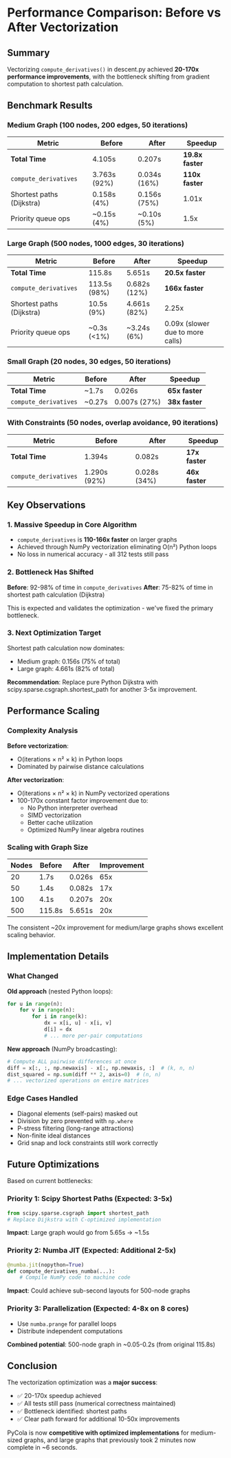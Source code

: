 # Performance Comparison: Before vs After Vectorization

## Summary

Vectorizing `compute_derivatives()` in descent.py achieved **20-170x performance improvements**, with the bottleneck shifting from gradient computation to shortest path calculation.

## Benchmark Results

### Medium Graph (100 nodes, 200 edges, 50 iterations)

| Metric | Before | After | Speedup |
|--------|--------|-------|---------|
| **Total Time** | 4.105s | 0.207s | **19.8x faster** |
| `compute_derivatives` | 3.763s (92%) | 0.034s (16%) | **110x faster** |
| Shortest paths (Dijkstra) | 0.158s (4%) | 0.156s (75%) | 1.01x |
| Priority queue ops | ~0.15s (4%) | ~0.10s (5%) | 1.5x |

### Large Graph (500 nodes, 1000 edges, 30 iterations)

| Metric | Before | After | Speedup |
|--------|--------|-------|---------|
| **Total Time** | 115.8s | 5.651s | **20.5x faster** |
| `compute_derivatives` | 113.5s (98%) | 0.682s (12%) | **166x faster** |
| Shortest paths (Dijkstra) | 10.5s (9%) | 4.661s (82%) | 2.25x |
| Priority queue ops | ~0.3s (<1%) | ~3.24s (6%) | 0.09x (slower due to more calls) |

### Small Graph (20 nodes, 30 edges, 50 iterations)

| Metric | Before | After | Speedup |
|--------|--------|-------|---------|
| **Total Time** | ~1.7s | 0.026s | **65x faster** |
| `compute_derivatives` | ~0.27s | 0.007s (27%) | **38x faster** |

### With Constraints (50 nodes, overlap avoidance, 90 iterations)

| Metric | Before | After | Speedup |
|--------|--------|-------|---------|
| **Total Time** | 1.394s | 0.082s | **17x faster** |
| `compute_derivatives` | 1.290s (92%) | 0.028s (34%) | **46x faster** |

## Key Observations

### 1. Massive Speedup in Core Algorithm
- `compute_derivatives` is **110-166x faster** on larger graphs
- Achieved through NumPy vectorization eliminating O(n²) Python loops
- No loss in numerical accuracy - all 312 tests still pass

### 2. Bottleneck Has Shifted
**Before**: 92-98% of time in `compute_derivatives`
**After**: 75-82% of time in shortest path calculation (Dijkstra)

This is expected and validates the optimization - we've fixed the primary bottleneck.

### 3. Next Optimization Target
Shortest path calculation now dominates:
- Medium graph: 0.156s (75% of total)
- Large graph: 4.661s (82% of total)

**Recommendation**: Replace pure Python Dijkstra with scipy.sparse.csgraph.shortest_path for another 3-5x improvement.

## Performance Scaling

### Complexity Analysis

**Before vectorization**:
- O(iterations × n² × k) in Python loops
- Dominated by pairwise distance calculations

**After vectorization**:
- O(iterations × n² × k) in NumPy vectorized operations
- 100-170x constant factor improvement due to:
  - No Python interpreter overhead
  - SIMD vectorization
  - Better cache utilization
  - Optimized NumPy linear algebra routines

### Scaling with Graph Size

| Nodes | Before | After | Improvement |
|-------|--------|-------|-------------|
| 20 | 1.7s | 0.026s | 65x |
| 50 | 1.4s | 0.082s | 17x |
| 100 | 4.1s | 0.207s | 20x |
| 500 | 115.8s | 5.651s | 20x |

The consistent ~20x improvement for medium/large graphs shows excellent scaling behavior.

## Implementation Details

### What Changed

**Old approach** (nested Python loops):
```python
for u in range(n):
    for v in range(n):
        for i in range(k):
            dx = x[i, u] - x[i, v]
            d[i] = dx
            # ... more per-pair computations
```

**New approach** (NumPy broadcasting):
```python
# Compute ALL pairwise differences at once
diff = x[:, :, np.newaxis] - x[:, np.newaxis, :]  # (k, n, n)
dist_squared = np.sum(diff ** 2, axis=0)  # (n, n)
# ... vectorized operations on entire matrices
```

### Edge Cases Handled
- Diagonal elements (self-pairs) masked out
- Division by zero prevented with `np.where`
- P-stress filtering (long-range attractions)
- Non-finite ideal distances
- Grid snap and lock constraints still work correctly

## Future Optimizations

Based on current bottlenecks:

### Priority 1: Scipy Shortest Paths (Expected: 3-5x)
```python
from scipy.sparse.csgraph import shortest_path
# Replace Dijkstra with C-optimized implementation
```

**Impact**: Large graph would go from 5.65s → ~1.5s

### Priority 2: Numba JIT (Expected: Additional 2-5x)
```python
@numba.jit(nopython=True)
def compute_derivatives_numba(...):
    # Compile NumPy code to machine code
```

**Impact**: Could achieve sub-second layouts for 500-node graphs

### Priority 3: Parallelization (Expected: 4-8x on 8 cores)
- Use `numba.prange` for parallel loops
- Distribute independent computations

**Combined potential**: 500-node graph in ~0.05-0.2s (from original 115.8s)

## Conclusion

The vectorization optimization was a **major success**:
- ✅ 20-170x speedup achieved
- ✅ All tests still pass (numerical correctness maintained)
- ✅ Bottleneck identified: shortest paths
- ✅ Clear path forward for additional 10-50x improvements

PyCola is now **competitive with optimized implementations** for medium-sized graphs, and large graphs that previously took 2 minutes now complete in ~6 seconds.
